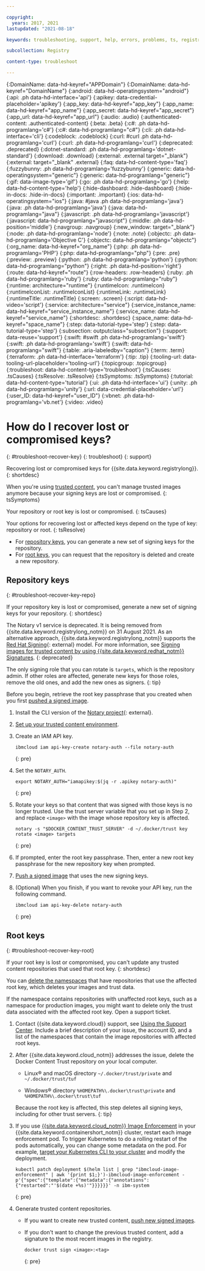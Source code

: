 ```yaml
---

copyright:
  years: 2017, 2021
lastupdated: "2021-08-18"

keywords: troubleshooting, support, help, errors, problems, ts, registry, keys, lost keys, recover lost keys, root keys, repo keys, repository keys

subcollection: Registry

content-type: troubleshoot

---
```


{:DomainName: data-hd-keyref="APPDomain"}
{:DomainName: data-hd-keyref="DomainName"}
{:android: data-hd-operatingsystem="android"}
{:api: .ph data-hd-interface='api'}
{:apikey: data-credential-placeholder='apikey'}
{:app_key: data-hd-keyref="app_key"}
{:app_name: data-hd-keyref="app_name"}
{:app_secret: data-hd-keyref="app_secret"}
{:app_url: data-hd-keyref="app_url"}
{:audio: .audio}
{:authenticated-content: .authenticated-content}
{:beta: .beta}
{:c#: .ph data-hd-programlang='c#'}
{:c#: data-hd-programlang="c#"}
{:cli: .ph data-hd-interface='cli'}
{:codeblock: .codeblock}
{:curl: #curl .ph data-hd-programlang='curl'}
{:curl: .ph data-hd-programlang='curl'}
{:deprecated: .deprecated}
{:dotnet-standard: .ph data-hd-programlang='dotnet-standard'}
{:download: .download}
{:external: .external target="_blank"}
{:external: target="_blank" .external}
{:faq: data-hd-content-type='faq'}
{:fuzzybunny: .ph data-hd-programlang='fuzzybunny'}
{:generic: data-hd-operatingsystem="generic"}
{:generic: data-hd-programlang="generic"}
{:gif: data-image-type='gif'}
{:go: .ph data-hd-programlang='go'}
{:help: data-hd-content-type='help'}
{:hide-dashboard: .hide-dashboard}
{:hide-in-docs: .hide-in-docs}
{:important: .important}
{:ios: data-hd-operatingsystem="ios"}
{:java: #java .ph data-hd-programlang='java'}
{:java: .ph data-hd-programlang='java'}
{:java: data-hd-programlang="java"}
{:javascript: .ph data-hd-programlang='javascript'}
{:javascript: data-hd-programlang="javascript"}
{:middle: .ph data-hd-position='middle'}
{:navgroup: .navgroup}
{:new_window: target="_blank"}
{:node: .ph data-hd-programlang='node'}
{:note: .note}
{:objectc: .ph data-hd-programlang='Objective C'}
{:objectc: data-hd-programlang="objectc"}
{:org_name: data-hd-keyref="org_name"}
{:php: .ph data-hd-programlang='PHP'}
{:php: data-hd-programlang="php"}
{:pre: .pre}
{:preview: .preview}
{:python: .ph data-hd-programlang='python'}
{:python: data-hd-programlang="python"}
{:right: .ph data-hd-position='right'}
{:route: data-hd-keyref="route"}
{:row-headers: .row-headers}
{:ruby: .ph data-hd-programlang='ruby'}
{:ruby: data-hd-programlang="ruby"}
{:runtime: architecture="runtime"}
{:runtimeIcon: .runtimeIcon}
{:runtimeIconList: .runtimeIconList}
{:runtimeLink: .runtimeLink}
{:runtimeTitle: .runtimeTitle}
{:screen: .screen}
{:script: data-hd-video='script'}
{:service: architecture="service"}
{:service_instance_name: data-hd-keyref="service_instance_name"}
{:service_name: data-hd-keyref="service_name"}
{:shortdesc: .shortdesc}
{:space_name: data-hd-keyref="space_name"}
{:step: data-tutorial-type='step'}
{:step: data-tutorial-type='step'} 
{:subsection: outputclass="subsection"}
{:support: data-reuse='support'}
{:swift: #swift .ph data-hd-programlang='swift'}
{:swift: .ph data-hd-programlang='swift'}
{:swift: data-hd-programlang="swift"}
{:table: .aria-labeledby="caption"}
{:term: .term}
{:terraform: .ph data-hd-interface='terraform'}
{:tip: .tip}
{:tooling-url: data-tooling-url-placeholder='tooling-url'}
{:topicgroup: .topicgroup}
{:troubleshoot: data-hd-content-type='troubleshoot'}
{:tsCauses: .tsCauses}
{:tsResolve: .tsResolve}
{:tsSymptoms: .tsSymptoms}
{:tutorial: data-hd-content-type='tutorial'}
{:ui: .ph data-hd-interface='ui'}
{:unity: .ph data-hd-programlang='unity'}
{:url: data-credential-placeholder='url'}
{:user_ID: data-hd-keyref="user_ID"}
{:vbnet: .ph data-hd-programlang='vb.net'}
{:video: .video}


# How do I recover lost or compromised keys?
{: #troubleshoot-recover-key}
{: troubleshoot}
{: support}

Recovering lost or compromised keys for {{site.data.keyword.registrylong}}.
{: shortdesc}

When you're using [trusted content](/docs/Registry?topic=Registry-registry_trustedcontent#registry_trustedcontent), you can't manage trusted images anymore because your signing keys are lost or compromised.
{: tsSymptoms}

Your repository or root key is lost or compromised.
{: tsCauses}

Your options for recovering lost or affected keys depend on the type of key: repository or root.
{: tsResolve}

- For [repository keys](#troubleshoot-recover-key-repo), you can generate a new set of signing keys for the repository.
- For [root keys](#troubleshoot-recover-key-root), you can request that the repository is deleted and create a new repository.

## Repository keys
{: #troubleshoot-recover-key-repo}

If your repository key is lost or compromised, generate a new set of signing keys for your repository.
{: shortdesc}

The Notary v1 service is deprecated. It is being removed from {{site.data.keyword.registrylong_notm}} on 31 August 2021. As an alternative approach, {{site.data.keyword.registrylong_notm}} supports the [Red Hat Signing](https://www.redhat.com/en/blog/container-image-signing){: external} model. For more information, see [Signing images for trusted content by using {{site.data.keyword.redhat_notm}} Signatures](/docs/Registry?topic=Registry-registry_trustedcontent#registry_trustedcontent_red_hat_sig).
{: deprecated}

The only signing role that you can rotate is `targets`, which is the repository admin. If other roles are affected, generate new keys for those roles, remove the old ones, and add the new ones as signers.
{: tip}

Before you begin, retrieve the root key passphrase that you created when you first [pushed a signed image](/docs/Registry?topic=Registry-registry_trustedcontent#trustedcontent_push).

1. Install the CLI version of the [Notary project](https://github.com/theupdateframework/notary#getting-started-with-the-notary-cli){: external}.

2. [Set up your trusted content environment](/docs/Registry?topic=Registry-registry_trustedcontent#trustedcontent_setup).

3. Create an IAM API key.

    ```
    ibmcloud iam api-key-create notary-auth --file notary-auth
    ```
    {: pre}

4. Set the `NOTARY_AUTH`.

    ```
    export NOTARY_AUTH="iamapikey:$(jq -r .apikey notary-auth)"
    ```
    {: pre}

5. Rotate your keys so that content that was signed with those keys is no longer trusted. Use the trust server variable that you set up in Step 2, and replace `<image>` with the image whose repository key is affected.

    ```
    notary -s "$DOCKER_CONTENT_TRUST_SERVER" -d ~/.docker/trust key rotate <image> targets
    ```
    {: pre}

6. If prompted, enter the root key passphrase. Then, enter a new root key passphrase for the new repository key when prompted.

7. [Push a signed image](/docs/Registry?topic=Registry-registry_trustedcontent#trustedcontent_push) that uses the new signing keys.

8. (Optional) When you finish, if you want to revoke your API key, run the following command.

    ```
    ibmcloud iam api-key-delete notary-auth
    ```
    {: pre}

## Root keys
{: #troubleshoot-recover-key-root}

If your root key is lost or compromised, you can't update any trusted content repositories that used that root key.
{: shortdesc}

You can [delete the namespaces](/docs/Registry?topic=Registry-registry_setup_cli_namespace#registry_remove) that have repositories that use the affected root key, which deletes your images and trust data.

If the namespace contains repositories with unaffected root keys, such as a namespace for production images, you might want to delete only the trust data associated with the affected root key. Open a support ticket.

1. Contact {{site.data.keyword.cloud}} support, see [Using the Support Center](/docs/get-support?topic=get-support-using-avatar). Include a brief description of your issue, the account ID, and a list of the namespaces that contain the image repositories with affected root keys.

2. After {{site.data.keyword.cloud_notm}} addresses the issue, delete the Docker Content Trust repository on your local computer.

    - Linux&reg; and macOS directory `~/.docker/trust/private` and `~/.docker/trust/tuf`

    - Windows&reg; directory `%HOMEPATH%\.docker\trust\private` and `%HOMEPATH%\.docker\trust\tuf`

    Because the root key is affected, this step deletes all signing keys, including for other trust servers.
    {: tip}

3. If you use [{{site.data.keyword.cloud_notm}} Image Enforcement](/docs/Registry?topic=Registry-security_enforce#security_enforce) in your {{site.data.keyword.containershort_notm}} cluster, restart each image enforcement pod. To trigger Kubernetes to do a rolling restart of the pods automatically, you can change some metadata on the pod. For example, [target your Kubernetes CLI to your cluster](/docs/containers?topic=containers-cs_cli_install#cs_cli_configure) and modify the deployment.

    ```
    kubectl patch deployment $(helm list | grep "ibmcloud-image-enforcement" | awk '{print $1;}')-ibmcloud-image-enforcement -p'{"spec":{"template":{"metadata":{"annotations":{"restarted":"'$(date +%s)'"}}}}}}' -n ibm-system
    ```
    {: pre}

4. Generate trusted content repositories.

    - If you want to create new trusted content, [push new signed images](/docs/Registry?topic=Registry-registry_trustedcontent#trustedcontent_push).

    - If you don't want to change the previous trusted content, add a signature to the most recent images in the registry.

        ```
        docker trust sign <image>:<tag>
        ```
        {: pre}


